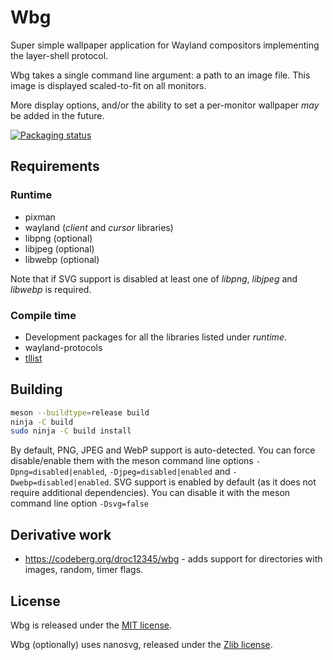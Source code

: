 # Wbg

Super simple wallpaper application for Wayland compositors
implementing the layer-shell protocol.

Wbg takes a single command line argument: a path to an image
file. This image is displayed scaled-to-fit on all monitors.

More display options, and/or the ability to set a per-monitor
wallpaper _may_ be added in the future.

[![Packaging status](https://repology.org/badge/vertical-allrepos/wbg.svg)](https://repology.org/project/wbg/versions)


## Requirements

### Runtime

* pixman
* wayland (_client_ and _cursor_ libraries)
* libpng (optional)
* libjpeg (optional)
* libwebp (optional)

Note that if SVG support is disabled at least one of _libpng_, _libjpeg_ and
_libwebp_ is required.


### Compile time

* Development packages for all the libraries listed under _runtime_.
* wayland-protocols
* [tllist](https://codeberg.org/dnkl/tllist)


## Building

```sh
meson --buildtype=release build
ninja -C build
sudo ninja -C build install
```

By default, PNG, JPEG and WebP support is auto-detected. You can force
disable/enable them with the meson command line options
`-Dpng=disabled|enabled`, `-Djpeg=disabled|enabled` and
`-Dwebp=disabled|enabled`.
SVG support is enabled by default (as it does not require additional
dependencies). You can disable it with the meson command line option
`-Dsvg=false`


## Derivative work

* https://codeberg.org/droc12345/wbg - adds support for directories
  with images, random, timer flags.


## License
Wbg is released under the [MIT license](LICENSE).

Wbg (optionally) uses nanosvg, released under the [Zlib
license](3rd-party/nanosvg/LICENSE.txt).
